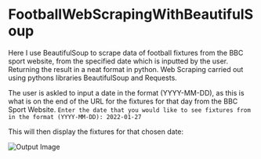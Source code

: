 # FootballWebScrapingWithBeautifulSoup
Here I use BeautifulSoup to scrape data of football fixtures from the BBC sport website, from the specified date which is inputted by the user. Returning the result in a neat format in python. Web Scraping carried out using pythons libraries BeautifulSoup and Requests.

The user is askled to input a date in the format (YYYY-MM-DD), as this is what is on the end of the URL for the fixtures for that day from the BBC Sport Website.
```Enter the date that you would like to see fixtures from in the format (YYYY-MM-DD): 2022-01-27```

This will then display the fixtures for that chosen date:

![Output Image](/Users/stevenslater/Desktop/results1.png "Output Image 1")
